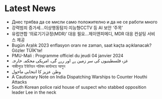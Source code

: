 # Latest News
-  Днес трябва да се мисли само положително и да не се работи много
-  강력범죄 증가세…이상행동탐지·지능형CCTV 등 AI 보안 ‘주목’
-  유럽연합 ‘의료기기규정(MDR)’ 대응 필요...제이앤피메디, MDR 대응 컨설팅 서비스 제공
-  Bugün Aralık 2023 enflasyon oranı ne zaman, saat kaçta açıklanacak? Gözler TÜİK'te!
-  PMU-Mali : Programme officiel du jeudi 04 janvier 2024
-  غزہ فلسطینیوں کی سر زمین ہے اور رہے گی، امریکی محکمہ خارجہ
-  গাজীপুরে ইউনিয়ন পরিষদ কার্যালয়ে আগুন
-  وطن عزیز کا انتخابی ماحول
-  A Cautionary Note on India Dispatching Warships to Counter Houthi Attacks
-  South Korean police raid house of suspect who stabbed opposition leader Lee in the neck

